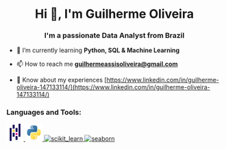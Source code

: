 <h1 align="center">Hi 👋, I'm Guilherme Oliveira</h1>
<h3 align="center">I'm a passionate Data Analyst from Brazil</h3>

- 🌱 I’m currently learning **Python, SQL & Machine Learning**

- 📫 How to reach me **guilhermeassisoliveira@gmail.com**

- 📄 Know about my experiences [https://www.linkedin.com/in/guilherme-oliveira-147133114/](https://www.linkedin.com/in/guilherme-oliveira-147133114/)

<h3 align="left">Languages and Tools:</h3>
<p align="left"> <a href="https://pandas.pydata.org/" target="_blank" rel="noreferrer"> <img src="https://raw.githubusercontent.com/devicons/devicon/2ae2a900d2f041da66e950e4d48052658d850630/icons/pandas/pandas-original.svg" alt="pandas" width="40" height="40"/> </a> <a href="https://www.python.org" target="_blank" rel="noreferrer"> <img src="https://raw.githubusercontent.com/devicons/devicon/master/icons/python/python-original.svg" alt="python" width="40" height="40"/> </a> <a href="https://scikit-learn.org/" target="_blank" rel="noreferrer"> <img src="https://upload.wikimedia.org/wikipedia/commons/0/05/Scikit_learn_logo_small.svg" alt="scikit_learn" width="40" height="40"/> </a> <a href="https://seaborn.pydata.org/" target="_blank" rel="noreferrer"> <img src="https://seaborn.pydata.org/_images/logo-mark-lightbg.svg" alt="seaborn" width="40" height="40"/> </a> </p>
